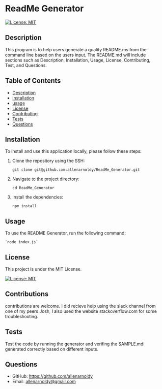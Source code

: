 # ReadMe Generator

[![License: MIT](https://img.shields.io/badge/License-MIT-yellow.svg)](https://opensource.org/licenses/MIT)

## Description
This program is to help users generate a quality README.ms from the command line based on the users input. The README.md will include sections such as Description, Installation, Usage, License, Contributing, Test, and Questions.

## Table of Contents
- [Description](#description)
- [installation](#installation)
- [usage](#usage)
- [License](#license)
- [Contributing](#contributing)
- [Tests](#test)
- [Questions](#questions)

## Installation

To install and use this application locally, please follow these steps:

1. Clone the repository using the SSH:

    `git clone git@github.com:allenarnoldy/ReadMe_Generator.git`
2. Navigate to the project directory:

    `cd ReadMe_Generator`
3. Install the dependencies:

    `npm install`

## Usage
To use the README Generator, run the following command:

    `node index.js`

## License

This project is under the MIT License.

[![License: MIT](https://img.shields.io/badge/License-MIT-yellow.svg)](https://opensource.org/licenses/MIT)

## Contributions

contributions are welcome. I did recieve help using the slack channel from one of my peers Josh, I also used the website stackoverflow.com for some troubleshooting.

## Tests

Test the code by running the generator and verifing the SAMPLE.md generated correctly based on different inputs. 

## Questions
- GitHub: https://github.com/allenarnoldy
- Email: allenarnoldy@gmail.com
